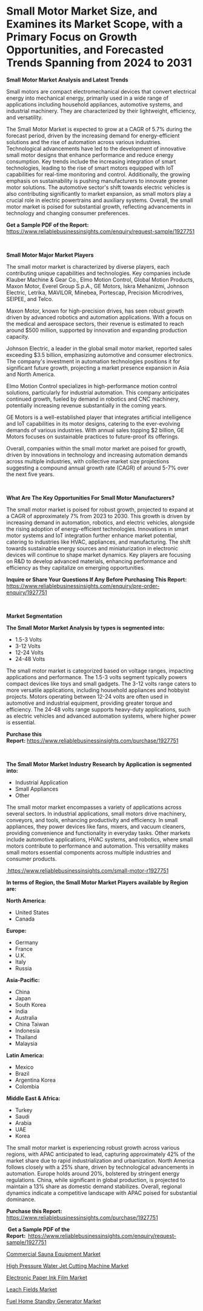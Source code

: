 <p><h1>Small Motor Market Size, and Examines its Market Scope, with a Primary Focus on Growth Opportunities, and Forecasted Trends Spanning from 2024 to 2031</h1></p><p><strong>Small Motor Market Analysis and Latest Trends</strong></p>
<p><p>Small motors are compact electromechanical devices that convert electrical energy into mechanical energy, primarily used in a wide range of applications including household appliances, automotive systems, and industrial machinery. They are characterized by their lightweight, efficiency, and versatility.</p><p>The Small Motor Market is expected to grow at a CAGR of 5.7% during the forecast period, driven by the increasing demand for energy-efficient solutions and the rise of automation across various industries. Technological advancements have led to the development of innovative small motor designs that enhance performance and reduce energy consumption. Key trends include the increasing integration of smart technologies, leading to the rise of smart motors equipped with IoT capabilities for real-time monitoring and control. Additionally, the growing emphasis on sustainability is pushing manufacturers to innovate greener motor solutions. The automotive sector's shift towards electric vehicles is also contributing significantly to market expansion, as small motors play a crucial role in electric powertrains and auxiliary systems. Overall, the small motor market is poised for substantial growth, reflecting advancements in technology and changing consumer preferences.</p></p>
<p><strong>Get a Sample PDF of the Report:&nbsp;</strong> <a href="https://www.reliablebusinessinsights.com/enquiry/request-sample/1927751?utm_campaign=63&utm_medium=2&utm_source=Github&utm_content=ia&utm_term=25102024&utm_id=small-motor">https://www.reliablebusinessinsights.com/enquiry/request-sample/1927751</a></p>
<p>&nbsp;</p>
<p><strong>Small Motor Major Market Players</strong></p>
<p><p>The small motor market is characterized by diverse players, each contributing unique capabilities and technologies. Key companies include Klauber Machine & Gear Co., Elmo Motion Control, Global Motion Products, Maxon Motor, Everel Group S.p.A., GE Motors, Iskra Mehanizmi, Johnson Electric, Letrika, MAVILOR, Minebea, Portescap, Precision Microdrives, SEIPEE, and Telco.</p><p>Maxon Motor, known for high-precision drives, has seen robust growth driven by advanced robotics and automation applications. With a focus on the medical and aerospace sectors, their revenue is estimated to reach around $500 million, supported by innovation and expanding production capacity.</p><p>Johnson Electric, a leader in the global small motor market, reported sales exceeding $3.5 billion, emphasizing automotive and consumer electronics. The company's investment in automation technologies positions it for significant future growth, projecting a market presence expansion in Asia and North America.</p><p>Elmo Motion Control specializes in high-performance motion control solutions, particularly for industrial automation. This company anticipates continued growth, fueled by demand in robotics and CNC machinery, potentially increasing revenue substantially in the coming years.</p><p>GE Motors is a well-established player that integrates artificial intelligence and IoT capabilities in its motor designs, catering to the ever-evolving demands of various industries. With annual sales topping $2 billion, GE Motors focuses on sustainable practices to future-proof its offerings.</p><p>Overall, companies within the small motor market are poised for growth, driven by innovations in technology and increasing automation demands across multiple industries, with collective market size projections suggesting a compound annual growth rate (CAGR) of around 5-7% over the next five years.</p></p>
<p>&nbsp;</p>
<p><strong>What Are The Key Opportunities For Small Motor Manufacturers?</strong></p>
<p><p>The small motor market is poised for robust growth, projected to expand at a CAGR of approximately 7% from 2023 to 2030. This growth is driven by increasing demand in automation, robotics, and electric vehicles, alongside the rising adoption of energy-efficient technologies. Innovations in smart motor systems and IoT integration further enhance market potential, catering to industries like HVAC, appliances, and manufacturing. The shift towards sustainable energy sources and miniaturization in electronic devices will continue to shape market dynamics. Key players are focusing on R&D to develop advanced materials, enhancing performance and efficiency as they capitalize on emerging opportunities.</p></p>
<p><strong>Inquire or Share Your Questions If Any Before Purchasing This Report:</strong> <a href="https://www.reliablebusinessinsights.com/enquiry/pre-order-enquiry/1927751?utm_campaign=63&utm_medium=2&utm_source=Github&utm_content=ia&utm_term=25102024&utm_id=small-motor">https://www.reliablebusinessinsights.com/enquiry/pre-order-enquiry/1927751</a></p>
<p>&nbsp;</p>
<p><strong>Market Segmentation</strong></p>
<p><strong>The Small Motor Market Analysis by types is segmented into:</strong></p>
<p><ul><li>1.5-3 Volts</li><li>3-12 Volts</li><li>12-24 Volts</li><li>24-48 Volts</li></ul></p>
<p><p>The small motor market is categorized based on voltage ranges, impacting applications and performance. The 1.5-3 volts segment typically powers compact devices like toys and small gadgets. The 3-12 volts range caters to more versatile applications, including household appliances and hobbyist projects. Motors operating between 12-24 volts are often used in automotive and industrial equipment, providing greater torque and efficiency. The 24-48 volts range supports heavy-duty applications, such as electric vehicles and advanced automation systems, where higher power is essential.</p></p>
<p><strong>Purchase this Report:&nbsp;</strong><a href="https://www.reliablebusinessinsights.com/purchase/1927751?utm_campaign=63&utm_medium=2&utm_source=Github&utm_content=ia&utm_term=25102024&utm_id=small-motor">https://www.reliablebusinessinsights.com/purchase/1927751</a></p>
<p>&nbsp;</p>
<p><strong>The Small Motor Market Industry Research by Application is segmented into:</strong></p>
<p><ul><li>Industrial Application</li><li>Small Appliances</li><li>Other</li></ul></p>
<p><p>The small motor market encompasses a variety of applications across several sectors. In industrial applications, small motors drive machinery, conveyors, and tools, enhancing productivity and efficiency. In small appliances, they power devices like fans, mixers, and vacuum cleaners, providing convenience and functionality in everyday tasks. Other markets include automotive applications, HVAC systems, and robotics, where small motors contribute to performance and automation. This versatility makes small motors essential components across multiple industries and consumer products.</p></p>
<p><a href="https://www.reliablebusinessinsights.com/small-motor-r1927751?utm_campaign=63&utm_medium=2&utm_source=Github&utm_content=ia&utm_term=25102024&utm_id=small-motor">&nbsp;https://www.reliablebusinessinsights.com/small-motor-r1927751</a></p>
<p><strong>In terms of Region, the Small Motor Market Players available by Region are:</strong></p>
<p>
    <p> <strong> North America: </strong>
        <ul>
            <li>United States</li>
            <li>Canada</li>
        </ul>
        </p> 
    <p> <strong> Europe: </strong>
        <ul>
            <li>Germany</li>
            <li>France</li>
            <li>U.K.</li>
            <li>Italy</li>
            <li>Russia</li>
        </ul>
        </p> 
    <p> <strong> Asia-Pacific: </strong>
        <ul>
            <li>China</li>
            <li>Japan</li>
            <li>South Korea</li>
            <li>India</li>
            <li>Australia</li>
            <li>China Taiwan</li>
            <li>Indonesia</li>
            <li>Thailand</li>
            <li>Malaysia</li>
        </ul>
        </p> 
    <p> <strong> Latin America: </strong>
        <ul>
            <li>Mexico</li>
            <li>Brazil</li>
            <li>Argentina Korea</li>
            <li>Colombia</li>
        </ul>
        </p> 
    <p> <strong> Middle East & Africa: </strong>
        <ul>
            <li>Turkey</li>
            <li>Saudi</li>
            <li>Arabia</li>
            <li>UAE</li>
            <li>Korea</li>
        </ul>
    </p>
    </p>
<p><p>The small motor market is experiencing robust growth across various regions, with APAC anticipated to lead, capturing approximately 42% of the market share due to rapid industrialization and urbanization. North America follows closely with a 25% share, driven by technological advancements in automation. Europe holds around 20%, bolstered by stringent energy regulations. China, while significant in global production, is projected to maintain a 13% share as domestic demand stabilizes. Overall, regional dynamics indicate a competitive landscape with APAC poised for substantial dominance.</p></p>
<p><strong>Purchase this Report: </strong><a href="https://www.reliablebusinessinsights.com/purchase/1927751?utm_campaign=63&utm_medium=2&utm_source=Github&utm_content=ia&utm_term=25102024&utm_id=small-motor">https://www.reliablebusinessinsights.com/purchase/1927751</a></p>
<p>&nbsp;<strong>Get a Sample PDF of the Report:&nbsp;&nbsp;</strong><a href="https://www.reliablebusinessinsights.com/enquiry/request-sample/1927751?utm_campaign=63&utm_medium=2&utm_source=Github&utm_content=ia&utm_term=25102024&utm_id=small-motor">https://www.reliablebusinessinsights.com/enquiry/request-sample/1927751</a></p>
<p><strong></strong></p>
<p><p><a href="https://github.com/abbiewimld/Market-Research-Report-List-1/blob/main/commercial-sauna-equipment-market.md?utm_campaign=63&utm_medium=2&utm_source=Github&utm_content=ia&utm_term=25102024&utm_id=small-motor">Commercial Sauna Equipment Market</a></p><p><a href="https://issuu.com/reportprime-2/docs/high-pressure-water-jet-cutting-mac_064025821584fa?utm_campaign=63&utm_medium=2&utm_source=Github&utm_content=ia&utm_term=25102024&utm_id=small-motor">High Pressure Water Jet Cutting Machine Market</a></p><p><a href="https://www.linkedin.com/pulse/regional-adaptations-global-electronic-paper-ink-film-market-ykhqc?utm_campaign=63&utm_medium=2&utm_source=Github&utm_content=ia&utm_term=25102024&utm_id=small-motor">Electronic Paper Ink Film Market</a></p><p><a href="https://issuu.com/reportprime-2/docs/leach-fields-market-size-2030.pptx_1ce7bf7e1b3131?utm_campaign=63&utm_medium=2&utm_source=Github&utm_content=ia&utm_term=25102024&utm_id=small-motor">Leach Fields Market</a></p><p><a href="https://www.linkedin.com/pulse/fuel-home-standby-generator-market-forecast-global-trends-mgrbf?utm_campaign=63&utm_medium=2&utm_source=Github&utm_content=ia&utm_term=25102024&utm_id=small-motor">Fuel Home Standby Generator Market</a></p></p>